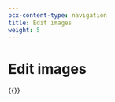 ```yaml
---
pcx-content-type: navigation
title: Edit images
weight: 5
---
```


# Edit images

{{<directory-listing>}}